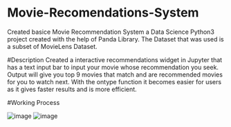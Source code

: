 # Movie-Recomendations-System
Created basice Movie Recommendation System a Data Science Python3 project created with the help of Panda Library.
The Dataset that was used is a subset of MovieLens Dataset.

#Description
Created a interactive recommendations widget in Jupyter that has a text input bar to input your movie whose recommendation you seek. Output will give you top 9 movies that match and are recommended movies for you to watch next. With the ontype function it becomes easier for users as it gives faster results and is more efficient.

#Working Process

![image](https://github.com/notendurable/Movie-Reccomendations-System/assets/75903971/ad0f5b5e-e825-4c2a-89d9-311703940d28)
![image](https://github.com/notendurable/Movie-Reccomendations-System/assets/75903971/e1a3a095-f402-41e7-9ff2-fd025e553c11)
